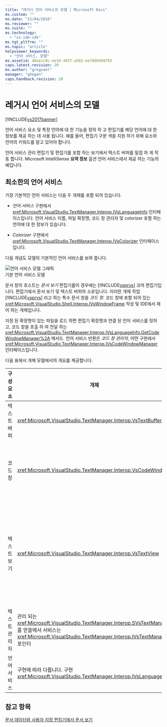 ```yaml
---
title: "레거시 언어 서비스의 모델 | Microsoft Docs"
ms.custom: ""
ms.date: "11/04/2016"
ms.reviewer: ""
ms.suite: ""
ms.technology: 
  - "vs-ide-sdk"
ms.tgt_pltfrm: ""
ms.topic: "article"
helpviewer_keywords: 
  - "언어 서비스, 모델"
ms.assetid: d8ae1c0c-ee3d-4937-a581-ee78d0499793
caps.latest.revision: 20
ms.author: "gregvanl"
manager: "ghogen"
caps.handback.revision: 20
---
```

# 레거시 언어 서비스의 모델
[!INCLUDE[vs2017banner](../../code-quality/includes/vs2017banner.md)]

언어 서비스 요소 및 특정 언어에 대 한 기능을 정의 하 고 편집기를 해당 언어에 대 한 정보를 제공 하는 데 사용 됩니다.  예를 들어, 편집기 구문 색을 지원 하기 위해 요소와 언어의 키워드를 알고 있어야 합니다.  
  
 언어 서비스 관리 편집기 및 편집기를 포함 하는 보기에서 텍스트 버퍼를 밀접 하 게 작동 합니다.  Microsoft IntelliSense  **요약 정보** 옵션 언어 서비스에서 제공 하는 기능의 예입니다.  
  
## 최소한의 언어 서비스  
 가장 기본적인 언어 서비스는 다음 두 개체를 포함 되어 있습니다.  
  
-   *언어 서비스*  구현에서 <xref:Microsoft.VisualStudio.TextManager.Interop.IVsLanguageInfo> 인터페이스입니다.  언어 서비스 이름, 파일 확장명, 코드 창 관리자 및 colorizer 포함 하는 언어에 대 한 정보가 있습니다.  
  
-   *Colorizer*  구현에서 <xref:Microsoft.VisualStudio.TextManager.Interop.IVsColorizer> 인터페이스입니다.  
  
 다음 개념도 모델의 기본적인 언어 서비스를 보여 줍니다.  
  
 ![언어 서비스 모델 그래픽](~/docs/extensibility/media/vslanguageservicemodel.gif "vsLanguageServiceModel")  
기본 언어 서비스 모델  
  
 문서 창의 호스트는  *문서 보기*  편집기를이 경우에는 [!INCLUDE[vsprvs](../../code-quality/includes/vsprvs_md.md)] 코어 편집기입니다.  편집기에서 문서 보기 및 텍스트 버퍼의 소유입니다.  이러한 개체 작업 [!INCLUDE[vsprvs](../../code-quality/includes/vsprvs_md.md)] 라고 하는 특수 문서 창을  *코드 창*.  코드 창에 포함 되어 있는 <xref:Microsoft.VisualStudio.Shell.Interop.IVsWindowFrame> 작성 및 IDE에서 제어 하는 개체입니다.  
  
 지정 된 확장명이 있는 파일을 로드 하면 편집기 확장명과 연결 된 언어 서비스를 정하고, 코드 창을 호출 하 여 전달 하는 <xref:Microsoft.VisualStudio.TextManager.Interop.IVsLanguageInfo.GetCodeWindowManager%2A> 메서드.  언어 서비스 반환은  *코드 창 관리자*, 어떤 구현에서 <xref:Microsoft.VisualStudio.TextManager.Interop.IVsCodeWindowManager> 인터페이스입니다.  
  
 다음 표에서 개체 모델에서의 개요를 제공합니다.  
  
|구성 요소|개체|Function|  
|-----------|--------|--------------|  
|텍스트 버퍼|<xref:Microsoft.VisualStudio.TextManager.Interop.VsTextBuffer>|유니코드 읽기 텍스트 스트림입니다.  다른 인코딩을 사용 하는 텍스트에 대 한 수 있습니다.|  
|코드 창|<xref:Microsoft.VisualStudio.TextManager.Interop.VsCodeWindow>|하나 이상의 텍스트 뷰는 문서 창입니다.  때 [!INCLUDE[vsprvs](../../code-quality/includes/vsprvs_md.md)] 는 다중 문서 인터페이스 \(MDI\) 모드에서 코드 창이 MDI 자식입니다.|  
|텍스트 보기|<xref:Microsoft.VisualStudio.TextManager.Interop.VsTextView>|이동 하는 키보드와 마우스를 사용 하 여 텍스트를 볼 수 있는 창입니다.  편집자와 사용자에 게 텍스트 보기에 나타납니다.  일반 편집기 창, 출력 창 및 직접 실행 창에서 텍스트 뷰를 사용할 수 있습니다.  또한 코드 창 내에서 하나 이상의 텍스트 보기를 구성할 수 있습니다.|  
|텍스트 관리자|관리 되는 <xref:Microsoft.VisualStudio.TextManager.Interop.SVsTextManager> 를 얻을에서 서비스는 <xref:Microsoft.VisualStudio.TextManager.Interop.IVsTextManager> 포인터|앞에서 설명한 모든 구성 요소에서 공유 하는 일반적인 정보를 유지 관리 하는 구성 요소입니다.|  
|언어 서비스|구현에 따라 다릅니다. 구현<xref:Microsoft.VisualStudio.TextManager.Interop.IVsLanguageInfo>|편집기 구문 강조 표시, 문 완성 및 중괄호 일치 하는 언어 관련 정보를 제공 하는 개체입니다.|  
  
## 참고 항목  
 [문서 데이터와 사용자 지정 편집기에서 문서 보기](../../extensibility/document-data-and-document-view-in-custom-editors.md)